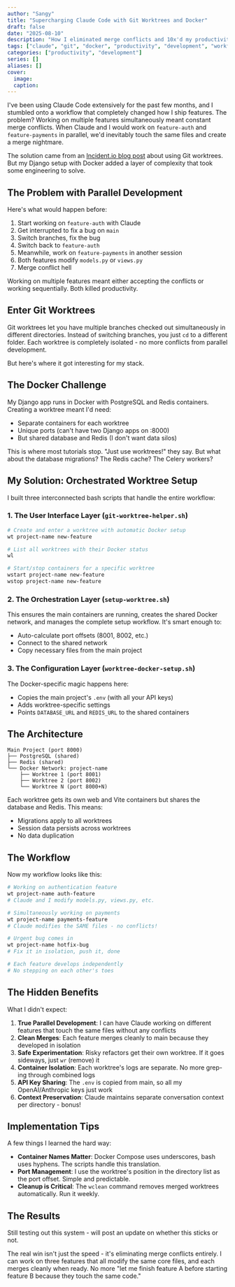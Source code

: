```yaml
---
author: "Sangy"
title: "Supercharging Claude Code with Git Worktrees and Docker"
draft: false
date: "2025-08-10"
description: "How I eliminated merge conflicts and 10x'd my productivity by running multiple Claude Code sessions in parallel using Git worktrees and orchestrated Docker containers"
tags: ["claude", "git", "docker", "productivity", "development", "workflow"]
categories: ["productivity", "development"]
series: []
aliases: []
cover:
  image: 
  caption: 
---
```



I've been using Claude Code extensively for the past few months, and I stumbled onto a workflow that completely changed how I ship features. The problem? Working on multiple features simultaneously meant constant merge conflicts. When Claude and I would work on `feature-auth` and `feature-payments` in parallel, we'd inevitably touch the same files and create a merge nightmare.

The solution came from an [Incident.io blog post](https://incident.io/blog/shipping-faster-with-claude-code-and-git-worktrees) about using Git worktrees. But my Django setup with Docker added a layer of complexity that took some engineering to solve.

## The Problem with Parallel Development

Here's what would happen before:
1. Start working on `feature-auth` with Claude
2. Get interrupted to fix a bug on `main`
3. Switch branches, fix the bug
4. Switch back to `feature-auth`
5. Meanwhile, work on `feature-payments` in another session
6. Both features modify `models.py` or `views.py`
7. Merge conflict hell

Working on multiple features meant either accepting the conflicts or working sequentially. Both killed productivity.

## Enter Git Worktrees

Git worktrees let you have multiple branches checked out simultaneously in different directories. Instead of switching branches, you just `cd` to a different folder. Each worktree is completely isolated - no more conflicts from parallel development.

But here's where it got interesting for my stack.

## The Docker Challenge

My Django app runs in Docker with PostgreSQL and Redis containers. Creating a worktree meant I'd need:
- Separate containers for each worktree
- Unique ports (can't have two Django apps on :8000)
- But shared database and Redis (I don't want data silos)

This is where most tutorials stop. "Just use worktrees!" they say. But what about the database migrations? The Redis cache? The Celery workers?

## My Solution: Orchestrated Worktree Setup

I built three interconnected bash scripts that handle the entire workflow:

### 1. The User Interface Layer (`git-worktree-helper.sh`)
```bash
# Create and enter a worktree with automatic Docker setup
wt project-name new-feature

# List all worktrees with their Docker status
wl

# Start/stop containers for a specific worktree
wstart project-name new-feature
wstop project-name new-feature
```

### 2. The Orchestration Layer (`setup-worktree.sh`)
This ensures the main containers are running, creates the shared Docker network, and manages the complete setup workflow. It's smart enough to:
- Auto-calculate port offsets (8001, 8002, etc.)
- Connect to the shared network
- Copy necessary files from the main project

### 3. The Configuration Layer (`worktree-docker-setup.sh`)
The Docker-specific magic happens here:
- Copies the main project's `.env` (with all your API keys)
- Adds worktree-specific settings
- Points `DATABASE_URL` and `REDIS_URL` to the shared containers

## The Architecture

```
Main Project (port 8000)
├── PostgreSQL (shared)
├── Redis (shared)
└── Docker Network: project-name
    ├── Worktree 1 (port 8001)
    ├── Worktree 2 (port 8002)
    └── Worktree N (port 8000+N)
```

Each worktree gets its own web and Vite containers but shares the database and Redis. This means:
- Migrations apply to all worktrees
- Session data persists across worktrees
- No data duplication

## The Workflow

Now my workflow looks like this:

```bash
# Working on authentication feature
wt project-name auth-feature
# Claude and I modify models.py, views.py, etc.

# Simultaneously working on payments
wt project-name payments-feature  
# Claude modifies the SAME files - no conflicts!

# Urgent bug comes in
wt project-name hotfix-bug
# Fix it in isolation, push it, done

# Each feature develops independently
# No stepping on each other's toes
```

## The Hidden Benefits

What I didn't expect:

1. **True Parallel Development**: I can have Claude working on different features that touch the same files without any conflicts
2. **Clean Merges**: Each feature merges cleanly to main because they developed in isolation
3. **Safe Experimentation**: Risky refactors get their own worktree. If it goes sideways, just `wr` (remove) it
4. **Container Isolation**: Each worktree's logs are separate. No more grep-ing through combined logs
5. **API Key Sharing**: The `.env` is copied from main, so all my OpenAI/Anthropic keys just work
6. **Context Preservation**: Claude maintains separate conversation context per directory - bonus!

## Implementation Tips

A few things I learned the hard way:

- **Container Names Matter**: Docker Compose uses underscores, bash uses hyphens. The scripts handle this translation.
- **Port Management**: I use the worktree's position in the directory list as the port offset. Simple and predictable.
- **Cleanup is Critical**: The `wclean` command removes merged worktrees automatically. Run it weekly.

## The Results

Still testing out this system - will post an update on whether this sticks or not.

The real win isn't just the speed - it's eliminating merge conflicts entirely. I can work on three features that all modify the same core files, and each merges cleanly when ready. No more "let me finish feature A before starting feature B because they touch the same code."

